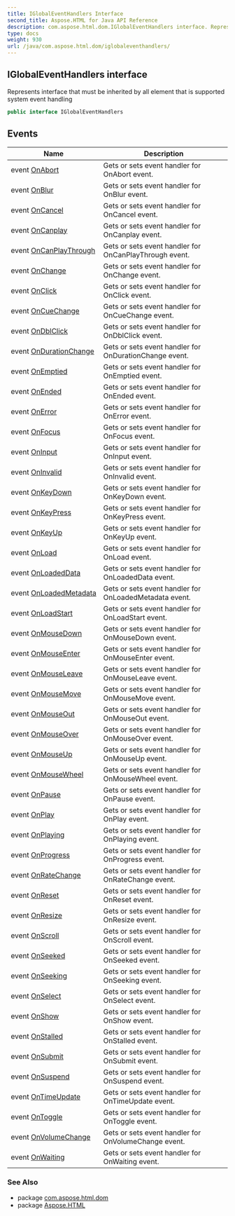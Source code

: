 ```yaml
---
title: IGlobalEventHandlers Interface
second_title: Aspose.HTML for Java API Reference
description: com.aspose.html.dom.IGlobalEventHandlers interface. Represents interface that must be inherited by all element that is supported system event handling
type: docs
weight: 930
url: /java/com.aspose.html.dom/iglobaleventhandlers/
---
```

## IGlobalEventHandlers interface

Represents interface that must be inherited by all element that is supported system event handling

```java
public interface IGlobalEventHandlers
```

## Events

| Name | Description |
| --- | --- |
| event [OnAbort](../../com.aspose.html.dom/iglobaleventhandlers/onabort/) | Gets or sets event handler for OnAbort event. |
| event [OnBlur](../../com.aspose.html.dom/iglobaleventhandlers/onblur/) | Gets or sets event handler for OnBlur event. |
| event [OnCancel](../../com.aspose.html.dom/iglobaleventhandlers/oncancel/) | Gets or sets event handler for OnCancel event. |
| event [OnCanplay](../../com.aspose.html.dom/iglobaleventhandlers/oncanplay/) | Gets or sets event handler for OnCanplay event. |
| event [OnCanPlayThrough](../../com.aspose.html.dom/iglobaleventhandlers/oncanplaythrough/) | Gets or sets event handler for OnCanPlayThrough event. |
| event [OnChange](../../com.aspose.html.dom/iglobaleventhandlers/onchange/) | Gets or sets event handler for OnChange event. |
| event [OnClick](../../com.aspose.html.dom/iglobaleventhandlers/onclick/) | Gets or sets event handler for OnClick event. |
| event [OnCueChange](../../com.aspose.html.dom/iglobaleventhandlers/oncuechange/) | Gets or sets event handler for OnCueChange event. |
| event [OnDblClick](../../com.aspose.html.dom/iglobaleventhandlers/ondblclick/) | Gets or sets event handler for OnDblClick event. |
| event [OnDurationChange](../../com.aspose.html.dom/iglobaleventhandlers/ondurationchange/) | Gets or sets event handler for OnDurationChange event. |
| event [OnEmptied](../../com.aspose.html.dom/iglobaleventhandlers/onemptied/) | Gets or sets event handler for OnEmptied event. |
| event [OnEnded](../../com.aspose.html.dom/iglobaleventhandlers/onended/) | Gets or sets event handler for OnEnded event. |
| event [OnError](../../com.aspose.html.dom/iglobaleventhandlers/onerror/) | Gets or sets event handler for OnError event. |
| event [OnFocus](../../com.aspose.html.dom/iglobaleventhandlers/onfocus/) | Gets or sets event handler for OnFocus event. |
| event [OnInput](../../com.aspose.html.dom/iglobaleventhandlers/oninput/) | Gets or sets event handler for OnInput event. |
| event [OnInvalid](../../com.aspose.html.dom/iglobaleventhandlers/oninvalid/) | Gets or sets event handler for OnInvalid event. |
| event [OnKeyDown](../../com.aspose.html.dom/iglobaleventhandlers/onkeydown/) | Gets or sets event handler for OnKeyDown event. |
| event [OnKeyPress](../../com.aspose.html.dom/iglobaleventhandlers/onkeypress/) | Gets or sets event handler for OnKeyPress event. |
| event [OnKeyUp](../../com.aspose.html.dom/iglobaleventhandlers/onkeyup/) | Gets or sets event handler for OnKeyUp event. |
| event [OnLoad](../../com.aspose.html.dom/iglobaleventhandlers/onload/) | Gets or sets event handler for OnLoad event. |
| event [OnLoadedData](../../com.aspose.html.dom/iglobaleventhandlers/onloadeddata/) | Gets or sets event handler for OnLoadedData event. |
| event [OnLoadedMetadata](../../com.aspose.html.dom/iglobaleventhandlers/onloadedmetadata/) | Gets or sets event handler for OnLoadedMetadata event. |
| event [OnLoadStart](../../com.aspose.html.dom/iglobaleventhandlers/onloadstart/) | Gets or sets event handler for OnLoadStart event. |
| event [OnMouseDown](../../com.aspose.html.dom/iglobaleventhandlers/onmousedown/) | Gets or sets event handler for OnMouseDown event. |
| event [OnMouseEnter](../../com.aspose.html.dom/iglobaleventhandlers/onmouseenter/) | Gets or sets event handler for OnMouseEnter event. |
| event [OnMouseLeave](../../com.aspose.html.dom/iglobaleventhandlers/onmouseleave/) | Gets or sets event handler for OnMouseLeave event. |
| event [OnMouseMove](../../com.aspose.html.dom/iglobaleventhandlers/onmousemove/) | Gets or sets event handler for OnMouseMove event. |
| event [OnMouseOut](../../com.aspose.html.dom/iglobaleventhandlers/onmouseout/) | Gets or sets event handler for OnMouseOut event. |
| event [OnMouseOver](../../com.aspose.html.dom/iglobaleventhandlers/onmouseover/) | Gets or sets event handler for OnMouseOver event. |
| event [OnMouseUp](../../com.aspose.html.dom/iglobaleventhandlers/onmouseup/) | Gets or sets event handler for OnMouseUp event. |
| event [OnMouseWheel](../../com.aspose.html.dom/iglobaleventhandlers/onmousewheel/) | Gets or sets event handler for OnMouseWheel event. |
| event [OnPause](../../com.aspose.html.dom/iglobaleventhandlers/onpause/) | Gets or sets event handler for OnPause event. |
| event [OnPlay](../../com.aspose.html.dom/iglobaleventhandlers/onplay/) | Gets or sets event handler for OnPlay event. |
| event [OnPlaying](../../com.aspose.html.dom/iglobaleventhandlers/onplaying/) | Gets or sets event handler for OnPlaying event. |
| event [OnProgress](../../com.aspose.html.dom/iglobaleventhandlers/onprogress/) | Gets or sets event handler for OnProgress event. |
| event [OnRateChange](../../com.aspose.html.dom/iglobaleventhandlers/onratechange/) | Gets or sets event handler for OnRateChange event. |
| event [OnReset](../../com.aspose.html.dom/iglobaleventhandlers/onreset/) | Gets or sets event handler for OnReset event. |
| event [OnResize](../../com.aspose.html.dom/iglobaleventhandlers/onresize/) | Gets or sets event handler for OnResize event. |
| event [OnScroll](../../com.aspose.html.dom/iglobaleventhandlers/onscroll/) | Gets or sets event handler for OnScroll event. |
| event [OnSeeked](../../com.aspose.html.dom/iglobaleventhandlers/onseeked/) | Gets or sets event handler for OnSeeked event. |
| event [OnSeeking](../../com.aspose.html.dom/iglobaleventhandlers/onseeking/) | Gets or sets event handler for OnSeeking event. |
| event [OnSelect](../../com.aspose.html.dom/iglobaleventhandlers/onselect/) | Gets or sets event handler for OnSelect event. |
| event [OnShow](../../com.aspose.html.dom/iglobaleventhandlers/onshow/) | Gets or sets event handler for OnShow event. |
| event [OnStalled](../../com.aspose.html.dom/iglobaleventhandlers/onstalled/) | Gets or sets event handler for OnStalled event. |
| event [OnSubmit](../../com.aspose.html.dom/iglobaleventhandlers/onsubmit/) | Gets or sets event handler for OnSubmit event. |
| event [OnSuspend](../../com.aspose.html.dom/iglobaleventhandlers/onsuspend/) | Gets or sets event handler for OnSuspend event. |
| event [OnTimeUpdate](../../com.aspose.html.dom/iglobaleventhandlers/ontimeupdate/) | Gets or sets event handler for OnTimeUpdate event. |
| event [OnToggle](../../com.aspose.html.dom/iglobaleventhandlers/ontoggle/) | Gets or sets event handler for OnToggle event. |
| event [OnVolumeChange](../../com.aspose.html.dom/iglobaleventhandlers/onvolumechange/) | Gets or sets event handler for OnVolumeChange event. |
| event [OnWaiting](../../com.aspose.html.dom/iglobaleventhandlers/onwaiting/) | Gets or sets event handler for OnWaiting event. |

### See Also

* package [com.aspose.html.dom](../../com.aspose.html.dom/)
* package [Aspose.HTML](../../)
